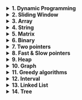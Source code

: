 <details>
<summary><strong>1. Dynamic Programming</strong></summary>

- [Partition Equal Subset Sum](https://leetcode.com/problems/partition-equal-subset-sum/)
- [Climbing Stairs](https://leetcode.com/problems/climbing-stairs/)
- [Coin Change](https://leetcode.com/problems/coin-change/)
- [Longest Increasing Subsequence](https://leetcode.com/problems/longest-increasing-subsequence/)
- [Longest Common Subsequence](https://leetcode.com/problems/longest-common-subsequence/)
- [Word Break Problem](https://leetcode.com/problems/word-break/)
- [Combination Sum](https://leetcode.com/problems/combination-sum-iv/)
- [House Robber](https://leetcode.com/problems/house-robber/)
- [House Robber II](https://leetcode.com/problems/house-robber-ii/)
- [Unique Paths](https://leetcode.com/problems/unique-paths/)
- [Jump Game](https://leetcode.com/problems/jump-game/)
- [Decode Ways](https://leetcode.com/problems/decode-ways/)
</details>

<details>

<summary><strong>2. Sliding Window</strong></summary>

- [Average of any contiguous subarray of size k](https://leetcode.com/problems/maximum-average-subarray-i/)
- [Maximum sum of any contiguous subarray of size k](https://leetcode.com/problems/maximum-subarray/)
- [Smallest subarray with a given sum](https://leetcode.com/problems/minimum-size-subarray-sum/)
- [Longest substring with k distinct characters](https://leetcode.com/problems/longest-substring-with-at-most-k-distinct-characters/)
- [Fruits into baskets](https://leetcode.com/problems/fruit-into-baskets/)
- [Longest substring without repeating characters](https://leetcode.com/problems/longest-substring-without-repeating-characters/)
- [Longest substring after k replacements](https://leetcode.com/problems/longest-repeating-character-replacement/)
- [Permutation in string](https://leetcode.com/problems/permutation-in-string/)
- [String anagrams](https://leetcode.com/problems/find-all-anagrams-in-a-string/)
</details>

<details>

<summary><strong>3. Array</strong></summary>

- [Missing Ranges](https://leetcode.com/problems/missing-ranges/)
- [Search in Rotated Sorted Array](https://leetcode.com/problems/search-in-rotated-sorted-array/)
- [One Edit Distance](https://leetcode.com/problems/edit-distance/)
- [3Sum](https://leetcode.com/problems/3sum/)
- [Container With Most Water](https://leetcode.com/problems/container-with-most-water/)
- [Longest Substring without repeating characters](https://leetcode.com/problems/longest-substring-without-repeating-characters/)
- [Two Sum I and II](https://leetcode.com/problems/two-sum/)
- [Implement strstr()](https://leetcode.com/problems/implement-strstr/)
- [Best Time to Buy and Sell Stock](https://leetcode.com/problems/best-time-to-buy-and-sell-stock/)
- [Contains Duplicate](https://leetcode.com/problems/contains-duplicate/)
- [Product of Array](https://leetcode.com/problems/product-of-array-except-self/)
- [Maximum Subarray](https://leetcode.com/problems/maximum-subarray/)
- [Maximum Product Subarray](https://leetcode.com/problems/maximum-product-subarray/)
- [Reverse Words in String](https://leetcode.com/problems/reverse-words-in-a-string/)
- [Valid Palindrome](https://leetcode.com/problems/valid-palindrome/)
- [Find Minimum in Rotated Sorted Array](https://leetcode.com/problems/find-minimum-in-rotated-sorted-array/)
</details>

<details>
<summary><strong>4. String</strong></summary>

- [Longest Repeating Character Replacement](https://leetcode.com/problems/longest-repeating-character-replacement/)
- [Minimum Window Substring](https://leetcode.com/problems/minimum-window-substring/)
- [Valid Anagram](https://leetcode.com/problems/valid-anagram/)
- [Group Anagrams](https://leetcode.com/problems/group-anagrams/)
- [Valid Parentheses](https://leetcode.com/problems/valid-parentheses/)
- [Valid Palindrome](https://leetcode.com/problems/valid-palindrome/)
- [Longest Palindromic Substring](https://leetcode.com/problems/longest-palindromic-substring/)
- [Palindromic Substrings](https://leetcode.com/problems/palindromic-substrings/)
- [Encode and Decode Strings](https://leetcode.com/problems/encode-and-decode-strings/)
- [Longest Substring Without Repeating Characters](https://leetcode.com/problems/longest-substring-without-repeating-characters/)

</details>

<details>
<summary><strong>5. Matrix</strong></summary>

- [Set Matrix Zeroes](https://leetcode.com/problems/set-matrix-zeroes/)
- [Spiral Matrix](https://leetcode.com/problems/spiral-matrix/)
- [Rotate Image](https://leetcode.com/problems/rotate-image/)
- [Word Search](https://leetcode.com/problems/word-search/)

</details>

<details>
<summary><strong>6. Binary</strong></summary>

- [Plus One](https://leetcode.com/problems/plus-one/)
- [Counting Bits](https://leetcode.com/problems/counting-bits/)
- [Missing Number](https://leetcode.com/problems/missing-number/)
- [Reverse Bits](https://leetcode.com/problems/reverse-bits/)
- [Reverse Integers](https://leetcode.com/problems/reverse-integer/)
- [Sum of Two Integers](https://leetcode.com/problems/sum-of-two-integers/)
- [Number of 1 Bits](https://leetcode.com/problems/number-of-1-bits/)

</details>

<details>
<summary><strong>7. Two pointers</strong></summary>

- [Pair with target sum](https://leetcode.com/problems/two-sum/)
- [Remove duplicates](https://leetcode.com/problems/remove-duplicates-from-sorted-array/)
- [Squaring a sorted array](https://leetcode.com/problems/squares-of-a-sorted-array/)

</details>

<details>
<summary><strong>8. Fast & Slow pointers</strong></summary>

- [Linked list cycle](https://leetcode.com/problems/linked-list-cycle/)
- [Happy number](https://leetcode.com/problems/happy-number/)
- [Middle of a linked list](https://leetcode.com/problems/middle-of-the-linked-list/)
- [Palindrome linked list](https://leetcode.com/problems/palindrome-linked-list/)
- [Reorder a linked list](https://leetcode.com/problems/reorder-list/)

</details>

<details>
<summary><strong>9. Heap</strong></summary>

- [Top K Frequent Elements](https://leetcode.com/problems/top-k-frequent-elements/)
- [Find the median of a number stream](https://leetcode.com/problems/find-median-from-data-stream/)
- [Merge K Sorted Lists](https://leetcode.com/problems/merge-k-sorted-lists/)

</details>

<details>
<summary><strong>10. Graph</strong></summary>

- [Longest Consecutive Sequence](https://leetcode.com/problems/longest-consecutive-sequence/)
- [Alien Dictionary](https://leetcode.com/problems/alien-dictionary/)
- [Graph Valid Tree](https://leetcode.com/problems/graph-valid-tree/)
- [Number of Connected Components in an Undirected Graph](https://leetcode.com/problems/number-of-connected-components-in-an-undirected-graph/)
- [Clone Graph](https://leetcode.com/problems/clone-graph/)
- [Course Schedule](https://leetcode.com/problems/course-schedule/)
- [Pacific Atlantic Water Flow](https://leetcode.com/problems/pacific-atlantic-water-flow/)
- [Number of Islands](https://leetcode.com/problems/number-of-islands/)

</details>

<details>
<summary><strong>11. Greedy algorithms</strong></summary>

- [Highest product of three](https://leetcode.com/problems/maximum-product-of-three-numbers/)
- [Product of Array Except Self](https://leetcode.com/problems/product-of-array-except-self/)
- [Shuffle an Array](https://leetcode.com/problems/shuffle-an-array/)

</details>

<details>
<summary><strong>12. Interval</strong></summary>

- [Non-overlapping Intervals](https://leetcode.com/problems/non-overlapping-intervals/)
- [Meeting Rooms](https://leetcode.com/problems/meeting-rooms/)
- [Meeting Rooms II](https://leetcode.com/problems/meeting-rooms-ii/)
- [Insert Interval](https://leetcode.com/problems/insert-interval/)
- [Merge Intervals](https://leetcode.com/problems/merge-intervals/)

</details>

<details>
<summary><strong>13. Linked List</strong></summary>

- [Merge K Sorted Lists](https://leetcode.com/problems/merge-k-sorted-lists/)
- [Remove Nth Node From End Of List](https://leetcode.com/problems/remove-nth-node-from-end-of-list/)
- [Reorder List](https://leetcode.com/problems/reorder-list/)
- [Reverse a Linked List](https://leetcode.com/problems/reverse-linked-list/)
- [Detect Cycle in a Linked List](https://leetcode.com/problems/linked-list-cycle/)
- [Merge Two Sorted Lists](https://leetcode.com/problems/merge-two-sorted-lists/)

</details>

<details>
<summary><strong>14. Tree</strong></summary>

- [Lowest Common Ancestor of BST](https://leetcode.com/problems/lowest-common-ancestor-of-a-binary-search-tree/)
- [Implement Trie (Prefix Tree)](https://leetcode.com/problems/implement-trie-prefix-tree/)
- [Add and Search Word](https://leetcode.com/problems/add-and-search-word-data-structure-design/)
- [Word Search II](https://leetcode.com/problems/word-search-ii/)
- [Maximum Depth of Binary Tree](https://leetcode.com/problems/maximum-depth-of-binary-tree/)
- [Same Tree](https://leetcode.com/problems/same-tree/)
- [Invert/Flip Binary Tree](https://leetcode.com/problems/invert-binary-tree/)
- [Binary Tree Maximum Path Sum](https://leetcode.com/problems/binary-tree-maximum-path-sum/)
- [Binary Tree Level Order Traversal](https://leetcode.com/problems/binary-tree-level-order-traversal/)
- [Serialize and Deserialize Binary Tree](https://leetcode.com/problems/serialize-and-deserialize-binary-tree/)
- [Subtree of Another Tree](https://leetcode.com/problems/subtree-of-another-tree/)
- [Construct Binary Tree from Preorder and Inorder Traversal](https://leetcode.com/problems/construct-binary-tree-from-preorder-and-inorder-traversal/)
- [Validate Binary Search Tree](https://leetcode.com/problems/validate-binary-search-tree/)
- [Kth Smallest Element in a BST](https://leetcode.com/problems/kth-smallest-element-in-a-bst/)

</details>
